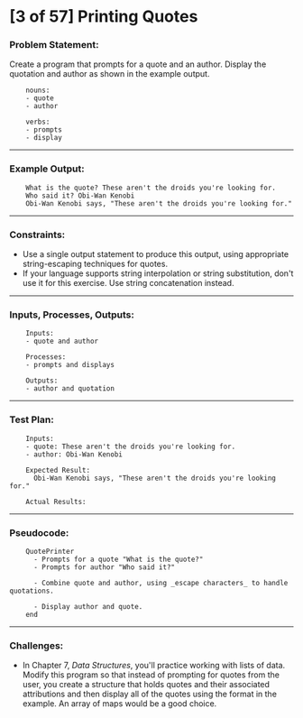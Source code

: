 # [3 of 57] Printing Quotes

### Problem Statement:

Create a program that prompts for a quote and an author. Display the quotation and author as shown in the example output.

        nouns:
        - quote
        - author
        
        verbs:
        - prompts
        - display

---
### Example Output:
        
        What is the quote? These aren't the droids you're looking for.
        Who said it? Obi-Wan Kenobi
        Obi-Wan Kenobi says, "These aren't the droids you're looking for."

---
### Constraints:

* Use a single output statement to produce this output, using appropriate string-escaping techniques for quotes.
* If your language supports string interpolation or string substitution, don't use it for this exercise. Use string concatenation instead.

---
### Inputs, Processes, Outputs:
        
        Inputs:
        - quote and author
        
        Processes:
        - prompts and displays
        
        Outputs:
        - author and quotation

---
### Test Plan:
        
        Inputs:
        - quote: These aren't the droids you're looking for.
        - author: Obi-Wan Kenobi
        
        Expected Result:
          Obi-Wan Kenobi says, "These aren't the droids you're looking for."
        
        Actual Results:

---
### Pseudocode:
        
        QuotePrinter
          - Prompts for a quote "What is the quote?"
          - Prompts for author "Who said it?"
          
          - Combine quote and author, using _escape characters_ to handle quotations.
          
          - Display author and quote.
        end

---
### Challenges:

* In Chapter 7, _Data Structures_, you'll practice working with lists of data. Modify this program so that instead of prompting for quotes from the user, you create a structure that holds quotes and their associated attributions and then display all of the quotes using the format in the example. An array of maps would be a good choice.
